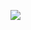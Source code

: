 ![](https://bat.bing.com/action/0?ti=56018282&Ver=2&mid=49d99235-dceb-4034-a832-2373573525ce&sid=201ffde0635411ee902411d77b750559&vid=20202bf0635411ee9ac03f2e618b0b9f&vids=0&msclkid=N&pi=0&lg=en-US&sw=800&sh=600&sc=24&nwd=1&tl=Shortform%20%7C%20Book&p=https%3A%2F%2Fwww.shortform.com%2Fapp%2Fbook%2Factionable-gamification%2Fexercise-design-a-gamification-system&r=&lt=398&evt=pageLoad&sv=1&rn=376941)
